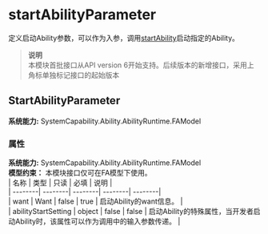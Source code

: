 # startAbilityParameter    
定义启动Ability参数，可以作为入参，调用[startAbility](js-apis-ability-featureAbility.md#featureabilitystartability)启动指定的Ability。  
> **说明**   
>本模块首批接口从API version 6开始支持。后续版本的新增接口，采用上角标单独标记接口的起始版本  
    
## StartAbilityParameter  
 **系统能力:**  SystemCapability.Ability.AbilityRuntime.FAModel    
### 属性    
 **系统能力:**  SystemCapability.Ability.AbilityRuntime.FAModel    
 **模型约束：** 本模块接口仅可在FA模型下使用。    
| 名称 | 类型 | 只读 | 必填 | 说明 |  
| --------| --------| --------| --------| --------|  
| want | Want | false | true | 启动Ability的want信息。 |  
| abilityStartSetting | object | false | false | 启动Ability的特殊属性，当开发者启动Ability时，该属性可以作为调用中的输入参数传递。 |  

